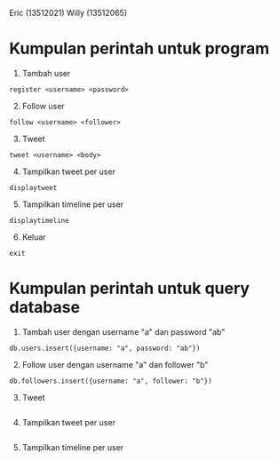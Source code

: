 Eric (13512021)
Willy (13512065)

# Kumpulan perintah untuk program

1. Tambah user
```
register <username> <password>
```
2. Follow user
```
follow <username> <follower>
```
3. Tweet
```
tweet <username> <body>
```
4. Tampilkan tweet per user
```
displaytweet
```
5. Tampilkan timeline per user
```
displaytimeline
```
6. Keluar
```
exit
```

# Kumpulan perintah untuk query database

1. Tambah user dengan username "a" dan password "ab"
```
db.users.insert({username: "a", password: "ab"})
```
2. Follow user dengan username "a" dan follower "b"
```
db.followers.insert({username: "a", follower: "b"})
```
3. Tweet
```

```
4. Tampilkan tweet per user
```

```
5. Tampilkan timeline per user
```

```